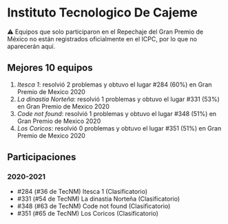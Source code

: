 # Instituto Tecnologico De Cajeme

:warning: Equipos que solo participaron en el Repechaje del Gran Premio de México no están registrados oficialmente en el ICPC, por lo que no aparecerán aquí.

## Mejores 10 equipos

1. _Itesca 1_: resolvió 2 problemas y obtuvo el lugar #284 (60%) en Gran Premio de Mexico 2020
1. _La dinastia Norteña_: resolvió 1 problemas y obtuvo el lugar #331 (53%) en Gran Premio de Mexico 2020
1. _Code not found_: resolvió 1 problemas y obtuvo el lugar #348 (51%) en Gran Premio de Mexico 2020
1. _Los Coricos_: resolvió 0 problemas y obtuvo el lugar #351 (51%) en Gran Premio de Mexico 2020

## Participaciones

### 2020-2021

- #284 (#36 de TecNM) Itesca 1 (Clasificatorio)
- #331 (#54 de TecNM) La dinastia Norteña (Clasificatorio)
- #348 (#63 de TecNM) Code not found (Clasificatorio)
- #351 (#65 de TecNM) Los Coricos (Clasificatorio)



